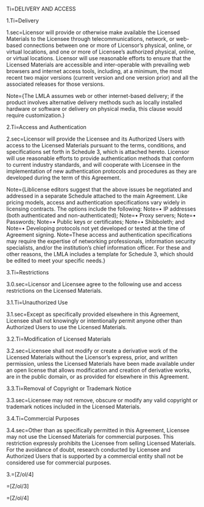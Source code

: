 Ti=DELIVERY AND ACCESS

1.Ti=Delivery

1.sec=Licensor will provide or otherwise make available the Licensed Materials to the Licensee through telecommunications, network, or web-based connections between one or more of Licensor’s physical, online, or virtual locations, and one or more of Licensee’s authorized physical, online, or virtual locations. Licensor will use reasonable efforts to ensure that the Licensed Materials are accessible and inter-operable with prevailing web browsers and internet access tools, including, at a minimum, the most recent two major versions (current version and one version prior) and all the associated releases for those versions.

Note={The LMLA assumes web or other internet-based delivery; if the product involves alternative delivery methods such as locally installed hardware or software or delivery on physical media, this clause would require customization.}

2.Ti=Access and Authentication

2.sec=Licensor will provide the Licensee and its Authorized Users with access to the Licensed Materials pursuant to the terms, conditions, and specifications set forth in Schedule 3, which is attached hereto. Licensor will use reasonable efforts to provide authentication methods that conform to current industry standards, and will cooperate with Licensee in the implementation of new authentication protocols and procedures as they are developed during the term of this Agreement.

Note={Liblicense editors suggest that the above issues be negotiated and addressed in a separate Schedule attached to the main Agreement. Like pricing models, access and authentication specifications vary widely in licensing contracts. The options include the following: 
Note=•	IP addresses (both authenticated and non-authenticated);
Note=•	Proxy servers; 
Note=•	Passwords; 
Note=•	Public keys or certificates;
Note=•	Shibboleth; and
Note=•	Developing protocols not yet developed or tested at the time of Agreement signing. 
Note=These access and authentication specifications may require the expertise of networking professionals, information security specialists, and/or the institution’s chief information officer. For these and other reasons, the LMLA includes a template for Schedule 3, which should be edited to meet your specific needs.}

3.Ti=Restrictions

3.0.sec=Licensor and Licensee agree to the following use and access restrictions on the Licensed Materials.

3.1.Ti=Unauthorized Use

3.1.sec=Except as specifically provided elsewhere in this Agreement, Licensee shall not knowingly or intentionally permit anyone other than Authorized Users to use the Licensed Materials.

3.2.Ti=Modification of Licensed Materials

3.2.sec=Licensee shall not modify or create a derivative work of the Licensed Materials without the Licensor’s express, prior, and written permission, unless the Licensed Materials have been made available under an open license that allows modification and creation of derivative works, are in the public domain, or as provided for elsewhere in this Agreement.

3.3.Ti=Removal of Copyright or Trademark Notice

3.3.sec=Licensee may not remove, obscure or modify any valid copyright or trademark notices included in the Licensed Materials. 

3.4.Ti=Commercial Purposes

3.4.sec=Other than as specifically permitted in this Agreement, Licensee may not use the Licensed Materials for commercial purposes. This restriction expressly prohibits the Licensee from selling Licensed Materials. For the avoidance of doubt, research conducted by Licensee and Authorized Users that is supported by a commercial entity shall not be considered use for commercial purposes.

3.=[Z/ol/4]

=[Z/ol/3]

=[Z/ol/4]
